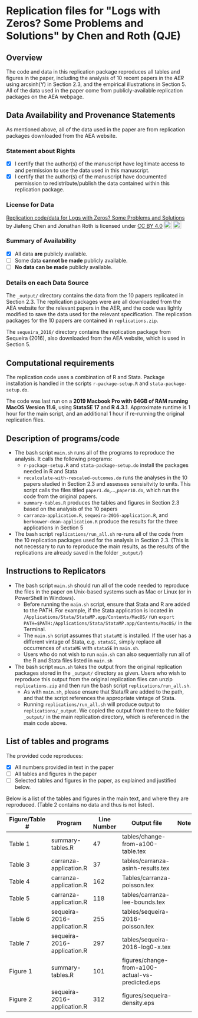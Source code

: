 
# Replication files for "Logs with Zeros? Some Problems and Solutions" by Chen and Roth (QJE) 

## Overview

The code and data in this replication package reproduces all tables and figures in the paper, including the analysis of 10 recent papers in the *AER* using arcsinh(Y) in Section 2.3, and the empirical illustrations in Section 5. All of the data used in the paper come from publicly-available replication packages on the AEA webpage.

## Data Availability and Provenance Statements

As mentioned above, all of the data used in the paper are from replication packages downloaded from the AEA website.

### Statement about Rights

- [x] I certify that the author(s) of the manuscript have legitimate access to and permission to use the data used in this manuscript. 
- [x] I certify that the author(s) of the manuscript have documented permission to redistribute/publish the data contained within this replication package.

### License for Data

<p xmlns:cc="http://creativecommons.org/ns#" xmlns:dct="http://purl.org/dc/terms/"><a property="dct:title" rel="cc:attributionURL" href="https://github.com/jiafengkevinchen/logunique-reps">Replication code/data for Logs with Zeros? Some Problems and Solutions</a> by <span property="cc:attributionName">Jiafeng Chen and Jonathan Roth</span> is licensed under <a href="http://creativecommons.org/licenses/by/4.0/?ref=chooser-v1" target="_blank" rel="license noopener noreferrer" style="display:inline-block;">CC BY 4.0<img style="height:22px!important;margin-left:3px;vertical-align:text-bottom;" src="https://mirrors.creativecommons.org/presskit/icons/cc.svg?ref=chooser-v1"><img style="height:22px!important;margin-left:3px;vertical-align:text-bottom;" src="https://mirrors.creativecommons.org/presskit/icons/by.svg?ref=chooser-v1"></a></p>



### Summary of Availability

- [x] All data **are** publicly available.
- [ ] Some data **cannot be made** publicly available.
- [ ] **No data can be made** publicly available.

### Details on each Data Source

The `_output/` directory contains the data from the 10 papers replicated in Section 2.3. The replication packages were are all downloaded from the AEA website for the relevant papers in the AER, and the code was lightly modified to save the data used for the relevant specification. The replication packages for the 10 papers are contained in `replications.zip`.  

The `sequeira_2016/` directory contains the replication package from Sequeira (2016), also downloaded from the AEA website, which is used in Section 5.



## Computational requirements

The replication code uses a combination of R and Stata. Package installation is handled in the scripts `r-package-setup.R` and `stata-package-setup.do`.  


The code was last run on a **2019 Macbook Pro with 64GB of RAM running MacOS Version 11.6**, using **StataSE 17** and **R 4.3.1**. Approximate runtime is 1 hour for the main script, and an additional 1 hour if re-running the original replication files.  



## Description of programs/code

- The bash script `main.sh` runs all of the programs to reproduce the analysis. It calls the following programs:
	- `r-package-setup.R` and `stata-package-setup.do` install the packages needed in R and Stata
	- `recalculate-with-rescaled-outcomes.do` runs the analyses in the 10 papers studied in Section 2.3 and assesses sensisitvity to units. This script calls the files titled `paper1.do`,...,`paper10.do`, which run the code from the original papers.
	- `summary-tables.R` produces the tables and figures in Section 2.3 based on the analysis of the 10 papers
	- `carranza-application.R`, `sequeira-2016-application.R`, and `berkouwer-dean-application.R` produce the results for the three applications in Section 5 
- The bash script `replications/run_all.sh` re-runs all of the code from the 10 replication packages used for the analysis in Section 2.3. (This is not necessary to run to reproduce the main results, as the results of the replications are already saved in the folder `_output/`)   
 	

## Instructions to Replicators

- The bash script `main.sh` should run all of the code needed to reproduce the files in the paper on Unix-based systems such as Mac or Linux (or in PowerShell in Windows). 
	- Before running the `main.sh` script, ensure that Stata and R are added to the PATH. For example, if the Stata application is located in `/Applications/Stata/StataMP.app/Contents/MacOS/` run `export PATH=$PATH:/Applications/Stata/StataMP.app/Contents/MacOS/` in the Terminal.
	- The `main.sh` script assumes that `stataME` is installed. If the user has a different vintage of Stata, e.g. `stataSE`, simply replace all occurrences of `stataME` with `stataSE` in `main.sh`.
	- Users who do not wish to run `main.sh` can also sequentially run all of the R and Stata files listed in `main.sh`
- The bash script `main.sh` takes the output from the original replication packages stored in the `_output/` directory as given. Users who wish to reproduce this output from the original replication files can unzip `replications.zip` and then run the bash script `replications/run_all.sh`. 
	- As with `main.sh`, please ensure that Stata/R are added to the path, and that the script references the appropriate vintage of Stata.
	- Running `replications/run_all.sh` will produce output to `replications/_output`. We copied the output from there to the folder `_output/` in the main replication directory, which is referenced in the main code above.     



## List of tables and programs


The provided code reproduces:

- [x] All numbers provided in text in the paper
- [ ] All tables and figures in the paper
- [ ] Selected tables and figures in the paper, as explained and justified below.

Below is a list of the tables and figures in the main text, and where they are reproduced. (Table 2 contains no data and thus is not listed).

| Figure/Table #    | Program                  | Line Number | Output file                      | Note                            |
|-------------------|--------------------------|-------------|----------------------------------|---------------------------------|
| Table 1           | summary-tables.R    |   47          | tables/change-from-a100-table.tex                 ||
| Table 3           | carranza-application.R| 37          | tables/carranza-asinh-results.tex                       ||
| Table 4          | carranza-application.R           | 162            |  Tables/carranza-poisson.tex                                |          |
| Table 5          | carranza-application.R      |      118       | tables/carranza-lee-bounds.tex                      ||
| Table 6          | sequeira-2016-application.R      | 255            | tables/sequeira-2016-poisson.tex            |       |
| Table 7          | sequeira-2016-application.R      | 297            | tables/sequeira-2016-log0-x.tex            |       |
| Figure 1          | summary-tables.R      | 101            | figures/change-from-a100-actual-vs-predicted.eps            |       |
| Figure 2          | sequeira-2016-application.R      | 312            | figures/sequeira-density.eps            |       |

